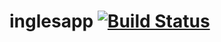 # inglesapp [![Build Status](https://travis-ci.org/Raaycc/inglesapp.svg?branch=master)](https://travis-ci.org/Raaycc/inglesapp)

